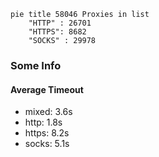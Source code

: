 
```mermaid
pie title 58046 Proxies in list
    "HTTP" : 26701
    "HTTPS": 8682
    "SOCKS" : 29978
```

### Some Info
#### Average Timeout

- mixed: 3.6s
- http: 1.8s
- https: 8.2s
- socks: 5.1s